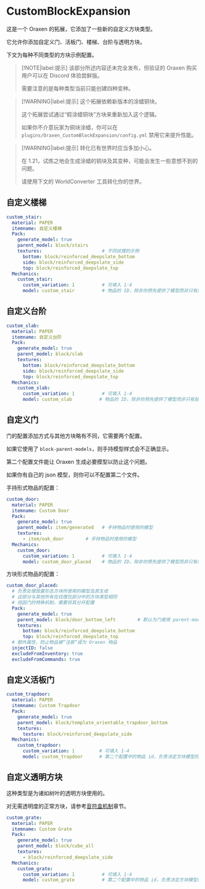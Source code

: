 # CustomBlockExpansion

这是一个 Oraxen 的拓展，它添加了一些新的自定义方块类型。

它允许你添加自定义门、活板门、楼梯、台阶与透明方块。

下文为每种不同类型的方块示例配置。

> [!NOTE|label:提示]
> 该部分所述内容还未完全发布，但验证的 Oraxen 购买用户可以在 Discord 体验尝鲜版。
>
> 需要注意的是每种类型当前只能创建四种变种。

> [!WARNING|label:提示]
> 这个拓展依赖新版本的涂蜡铜块。
>
> 这个拓展尝试通过“假涂蜡铜块”方块来重新加入这个逻辑。
>
> 如果你不介意玩家为铜块涂蜡，你可以在 `plugins/Oraxen_CustomBlockExpansion/config.yml` 禁用它来提升性能。

> [!WARNING|label:提示]
> 转化已有世界时应当多加小心。
>
> 在 1.21，试炼之地会生成涂蜡的铜块及其变种，可能会发生一些意想不到的问题。
>
> 请使用下文的 WorldConverter 工具转化你的世界。

## 自定义楼梯

```YAML
custom_stair:
  material: PAPER
  itemname: 自定义楼梯
  Pack:
    generate_model: true
    parent_model: block/stairs
    textures:                      # 不同纹理的示例
      bottom: block/reinforced_deepslate_bottom
      side: block/reinforced_deepslate_side
      top: block/reinforced_deepslate_top
  Mechanics:
    custom_stair:
      custom_variation: 1          # 可填入 1-4 
      model: custom_stair          # 物品的 ID，除非你预先提供了模型而非只有贴图
```

## 自定义台阶

```YAML
custom_slab:
  material: PAPER
  itemname: 自定义台阶
  Pack:
    generate_model: true
    parent_model: block/slab
    textures:
      bottom: block/reinforced_deepslate_bottom
      side: block/reinforced_deepslate_side
      top: block/reinforced_deepslate_top
  Mechanics:
    custom_slab:
      custom_variation: 1          # 可填入 1-4 
      model: custom_slab          # 物品的 ID，除非你预先提供了模型而非只有贴图
```

## 自定义门

门的配置添加方式与其他方块略有不同，它需要两个配置。

如果它使用了 `block-parent-models`，则手持模型样式会不正确显示。

第二个配置文件能让 Oraxen 生成必要模型以防止这个问题。

如果你有自己的 json 模型，则你可以不配置第二个文件。

手持形式物品的配置：

```YAML
custom_door:
  material: PAPER
  itemname: Custom Door
  Pack:
    generate_model: true
    parent_model: item/generated   # 手持物品时使用的模型
    textures:
      - item/oak_door        # 手持物品时使用的模型
  Mechanics:
    custom_door:
      custom_variation: 1          # 可填入 1-4 
      model: custom_door_placed    # 物品的 ID，除非你预先提供了模型而非只有贴图
```

方块形式物品的配置：

```YAML
custom_door_placed:
  # 负责处理放置形态方块所使用的模型及其生成
  # 这部分与其他所有在纹理包部分中的方块类型相同
  # 但因门的特殊机制，需要将其分开配置
  Pack:
    generate_model: true
    parent_model: block/door_bottom_left        # 默认为门使用 parent-model
    textures:
      bottom: block/reinforced_deepslate_bottom
      top: block/reinforced_deepslate_top
  # 额外属性，防止物品被“注册”成为 Oraxen 物品
  injectID: false
  excludeFromInventory: true
  excludeFromCommands: true
```

## 自定义活板门

```YAML
custom_trapdoor:
  material: PAPER
  itemname: Custom Trapdoor
  Pack:
    generate_model: true
    parent_model: block/template_orientable_trapdoor_bottom
    textures:
      texture: block/reinforced_deepslate_side
  Mechanics:
    custom_trapdoor:
      custom_variation: 1         # 可填入 1-4
      model: custom_trapdoor      # 第二个配置中的物品 id，负责决定方块模型的生成
```

## 自定义透明方块

这种类型是为诸如树叶的透明方块使用的。

对无需透明度的正常方块，请参考[音符盒机制](mechanics.noteblock-mechanic.md)章节。

```YAML
custom_grate:
  material: PAPER
  itemname: Custom Grate
  Pack:
    generate_model: true
    parent_model: block/cube_all
    textures:
      - block/reinforced_deepslate_side
  Mechanics:
    custom_grate:
      custom_variation: 1          # 可填入 1-4
      model: custom_grate          # 第二个配置中的物品 id，负责决定方块模型的生成
```